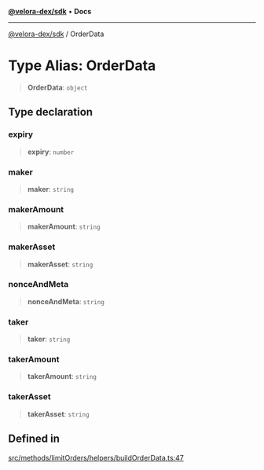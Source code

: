 [**@velora-dex/sdk**](../README.md) • **Docs**

***

[@velora-dex/sdk](../globals.md) / OrderData

# Type Alias: OrderData

> **OrderData**: `object`

## Type declaration

### expiry

> **expiry**: `number`

### maker

> **maker**: `string`

### makerAmount

> **makerAmount**: `string`

### makerAsset

> **makerAsset**: `string`

### nonceAndMeta

> **nonceAndMeta**: `string`

### taker

> **taker**: `string`

### takerAmount

> **takerAmount**: `string`

### takerAsset

> **takerAsset**: `string`

## Defined in

[src/methods/limitOrders/helpers/buildOrderData.ts:47](https://github.com/VeloraDEX/paraswap-sdk/blob/feat/velora/src/methods/limitOrders/helpers/buildOrderData.ts#L47)
